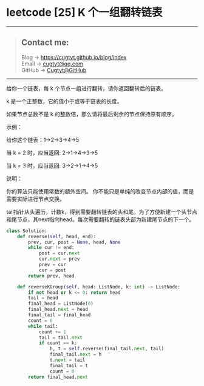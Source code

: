 # leetcode [25] K 个一组翻转链表

---
> ## Contact me:
> Blog -> <https://cugtyt.github.io/blog/index>  
> Email -> <cugtyt@qq.com>  
> GitHub -> [Cugtyt@GitHub](https://github.com/Cugtyt)

---

给你一个链表，每 k 个节点一组进行翻转，请你返回翻转后的链表。

k 是一个正整数，它的值小于或等于链表的长度。

如果节点总数不是 k 的整数倍，那么请将最后剩余的节点保持原有顺序。

示例：

给你这个链表：1->2->3->4->5

当 k = 2 时，应当返回: 2->1->4->3->5

当 k = 3 时，应当返回: 3->2->1->4->5 

说明：

你的算法只能使用常数的额外空间。
你不能只是单纯的改变节点内部的值，而是需要实际进行节点交换。

tail指针从头遍历，计数k，得到需要翻转链表的头和尾。为了方便新建一个头节点和尾节点，其next指向head。每次需要翻转的链表头部为新建尾节点的下一个。

``` python
class Solution:
    def reverse(self, head, end):
        prev, cur, post = None, head, None
        while cur != end:
            post = cur.next
            cur.next = prev
            prev = cur
            cur = post
        return prev, head

    def reverseKGroup(self, head: ListNode, k: int) -> ListNode:
        if not head or k <= 0: return head
        tail = head
        final_head = ListNode(0)
        final_head.next = head
        final_tail = final_head
        count = 0
        while tail:
            count += 1
            tail = tail.next
            if count == k:
                h, t = self.reverse(final_tail.next, tail)
                final_tail.next = h
                t.next = tail
                final_tail = t
                count = 0
        return final_head.next
```
